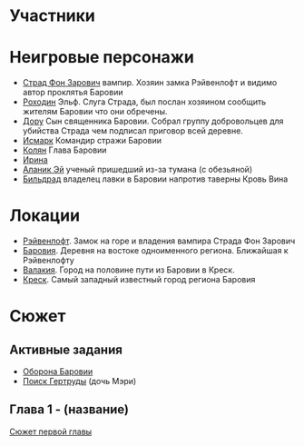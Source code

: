 # Участники

# Неигровые персонажи
- [Страд Фон Зарович](npcs/strad) вампир. Хозяин замка Рэйвенлофт и видимо автор проклятья Баровии
- [Роходин](npcs/rohodin) Эльф. Слуга Страда, был послан хозяином сообщить жителям Баровии что они обречены.
- [Дору](npcs/doru) Сын священника Баровии. Собрал группу добровольцев для убийства Страда чем подписал приговор всей деревне.
- [Исмарк](npcs/ismark_kolyanych) Командир стражи Баровии
- [Колян](npcs/kolyan) Глава Баровии
- [Ирина](npcs/irina)
- [Аланик Эй](npcs/alanik) ученый пришедший из-за тумана (с обезьяной)
- [Бильдрад](npcs/bildrad) владелец лавки в Баровии напротив таверны Кровь Вина

# Локации
- [Рэйвенлофт](locs/ravenloft). Замок на горе и владения вампира Страда Фон Зарович
- [Баровия](locs/barovia_city). Деревня на востоке одноименного региона. Ближайшая к Рэйвенлофту
- [Валакия](locs/valakhi). Город на половине пути из Баровии в Креск.
- [Креск](locs/kretzk). Самый западный известный город региона Баровия

# Сюжет
## Активные задания
- [Оборона Баровии](quests/barovia_defense)
- [Поиск Гертруды](quests/missed_gertrud) (дочь Мэри)

## Глава 1 - (название)
[Сюжет первой главы](chapters/first)

